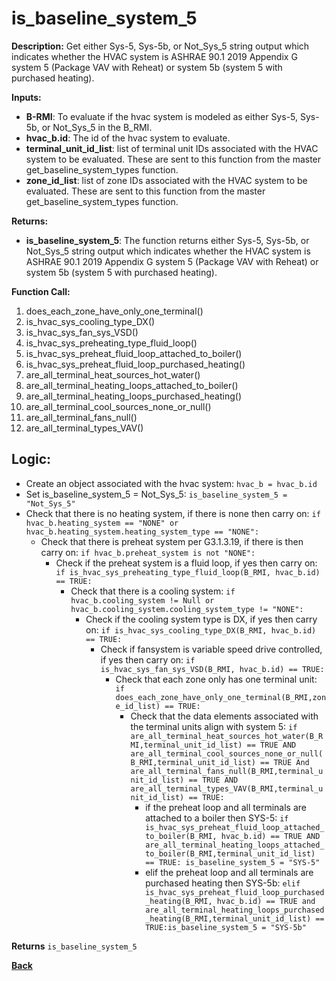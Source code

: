 # is_baseline_system_5  

**Description:** Get either Sys-5, Sys-5b, or Not_Sys_5 string output which indicates whether the HVAC system is ASHRAE 90.1 2019 Appendix G system 5 (Package VAV with Reheat) or system 5b (system 5 with purchased heating).  

**Inputs:**  
- **B-RMI**: To evaluate if the hvac system is modeled as either Sys-5, Sys-5b, or Not_Sys_5 in the B_RMI.   
- **hvac_b.id**: The id of the hvac system to evaluate.  
- **terminal_unit_id_list**: list of terminal unit IDs associated with the HVAC system to be evaluated. These are sent to this function from the master get_baseline_system_types function.
- **zone_id_list**: list of zone IDs associated with the HVAC system to be evaluated. These are sent to this function from the master get_baseline_system_types function.

**Returns:**  
- **is_baseline_system_5**: The function returns either Sys-5, Sys-5b, or Not_Sys_5 string output which indicates whether the HVAC system is ASHRAE 90.1 2019 Appendix G system 5 (Package VAV with Reheat) or system 5b (system 5 with purchased heating).   

**Function Call:**
1. does_each_zone_have_only_one_terminal()    
3. is_hvac_sys_cooling_type_DX()
4. is_hvac_sys_fan_sys_VSD()  
5. is_hvac_sys_preheating_type_fluid_loop()
6. is_hvac_sys_preheat_fluid_loop_attached_to_boiler()
7. is_hvac_sys_preheat_fluid_loop_purchased_heating()  
8. are_all_terminal_heat_sources_hot_water()  
9. are_all_terminal_heating_loops_attached_to_boiler()  
10. are_all_terminal_heating_loops_purchased_heating()  
11. are_all_terminal_cool_sources_none_or_null()
12. are_all_terminal_fans_null()  
13. are_all_terminal_types_VAV()


## Logic:    
- Create an object associated with the hvac system: `hvac_b = hvac_b.id`  
- Set is_baseline_system_5 = Not_Sys_5: `is_baseline_system_5 = "Not_Sys_5"`    
- Check that there is no heating system, if there is none then carry on: `if hvac_b.heating_system == "NONE" or hvac_b.heating_system.heating_system_type == "NONE":`    
    - Check that there is preheat system per G3.1.3.19, if there is then carry on: `if hvac_b.preheat_system is not "NONE":`   
        - Check if the preheat system is a fluid loop, if yes then carry on: `if is_hvac_sys_preheating_type_fluid_loop(B_RMI, hvac_b.id) == TRUE:`
            - Check that there is a cooling system: `if hvac_b.cooling_system != Null or hvac_b.cooling_system.cooling_system_type != "NONE":`  
                - Check if the cooling system type is DX, if yes then carry on: `if is_hvac_sys_cooling_type_DX(B_RMI, hvac_b.id) == TRUE:`  
                    - Check if fansystem is variable speed drive controlled, if yes then carry on: `if is_hvac_sys_fan_sys_VSD(B_RMI, hvac_b.id) == TRUE:`  
                        - Check that each zone only has one terminal unit: `if does_each_zone_have_only_one_terminal(B_RMI,zone_id_list) == TRUE:`     
                            - Check that the data elements associated with the terminal units align with system 5: `if are_all_terminal_heat_sources_hot_water(B_RMI,terminal_unit_id_list) == TRUE AND are_all_terminal_cool_sources_none_or_null(B_RMI,terminal_unit_id_list) == TRUE And are_all_terminal_fans_null(B_RMI,terminal_unit_id_list) == TRUE AND are_all_terminal_types_VAV(B_RMI,terminal_unit_id_list) == TRUE:`        
                                - if the preheat loop and all terminals are attached to a boiler then SYS-5: `if is_hvac_sys_preheat_fluid_loop_attached_to_boiler(B_RMI, hvac_b.id) == TRUE AND are_all_terminal_heating_loops_attached_to_boiler(B_RMI,terminal_unit_id_list) == TRUE: is_baseline_system_5 = "SYS-5"`
                                - elif the preheat loop and all terminals are purchased heating then SYS-5b: `elif is_hvac_sys_preheat_fluid_loop_purchased_heating(B_RMI, hvac_b.id) == TRUE and are_all_terminal_heating_loops_purchased_heating(B_RMI,terminal_unit_id_list) == TRUE:is_baseline_system_5 = "SYS-5b"`  


**Returns** `is_baseline_system_5`  



**[Back](../../_toc.md)**
